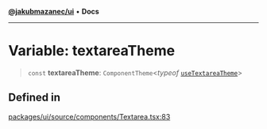 [**@jakubmazanec/ui**](../README.md) • **Docs**

---

# Variable: textareaTheme

> `const` **textareaTheme**: `ComponentTheme`\<_typeof_
> [`useTextareaTheme`](../functions/useTextareaTheme.md)\>

## Defined in

[packages/ui/source/components/Textarea.tsx:83](https://github.com/jakubmazanec/tools/blob/39892a8d22e72fc5aa2b2aedf9320ac8bb26fd5d/packages/ui/source/components/Textarea.tsx#L83)
